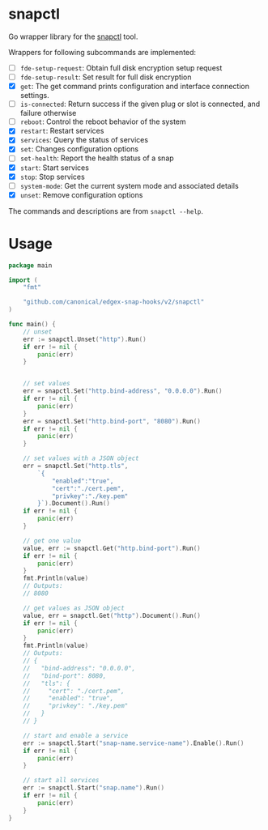# snapctl
Go wrapper library for the [snapctl](https://snapcraft.io/docs/using-snapctl) tool.

Wrappers for following subcommands are implemented:

- [ ] `fde-setup-request`: Obtain full disk encryption setup request
- [ ] `fde-setup-result`: Set result for full disk encryption
- [x] `get`: The get command prints configuration and interface connection settings.                
- [ ] `is-connected`: Return success if the given plug or slot is connected, and failure otherwise   
- [ ] `reboot`: Control the reboot behavior of the system          
- [x] `restart`: Restart services    
- [x] `services`: Query the status of services      
- [x] `set`: Changes configuration options
- [ ] `set-health`: Report the health status of a snap
- [x] `start`: Start services 
- [x] `stop`: Stop services
- [ ] `system-mode`: Get the current system mode and associated details
- [x] `unset`: Remove configuration options

The commands and descriptions are from `snapctl --help`.

# Usage

```go
package main

import (
	"fmt"

	"github.com/canonical/edgex-snap-hooks/v2/snapctl"
)

func main() {
    // unset
    err := snapctl.Unset("http").Run()
	if err != nil {
		panic(err)
	}


	// set values
	err = snapctl.Set("http.bind-address", "0.0.0.0").Run()
	if err != nil {
		panic(err)
	}
	err = snapctl.Set("http.bind-port", "8080").Run()
	if err != nil {
		panic(err)
	}

	// set values with a JSON object
	err = snapctl.Set("http.tls",
		`{
			"enabled":"true",
			"cert":"./cert.pem",
			"privkey":"./key.pem"
		}`).Document().Run()
	if err != nil {
		panic(err)
	}

	// get one value
	value, err := snapctl.Get("http.bind-port").Run()
	if err != nil {
		panic(err)
	}
	fmt.Println(value)
	// Outputs:
	// 8080

    // get values as JSON object
	value, err = snapctl.Get("http").Document().Run()
	if err != nil {
		panic(err)
	}
	fmt.Println(value)
	// Outputs:
	// {
	//   "bind-address": "0.0.0.0",
	//   "bind-port": 8080,
	//   "tls": {
	//     "cert": "./cert.pem",
	// 	   "enabled": "true",
	// 	   "privkey": "./key.pem"
	//   }
	// }

    // start and enable a service
    err := snapctl.Start("snap-name.service-name").Enable().Run()
    if err != nil {
		panic(err)
	}

    // start all services
    err := snapctl.Start("snap.name").Run()
    if err != nil {
		panic(err)
	}
}
```